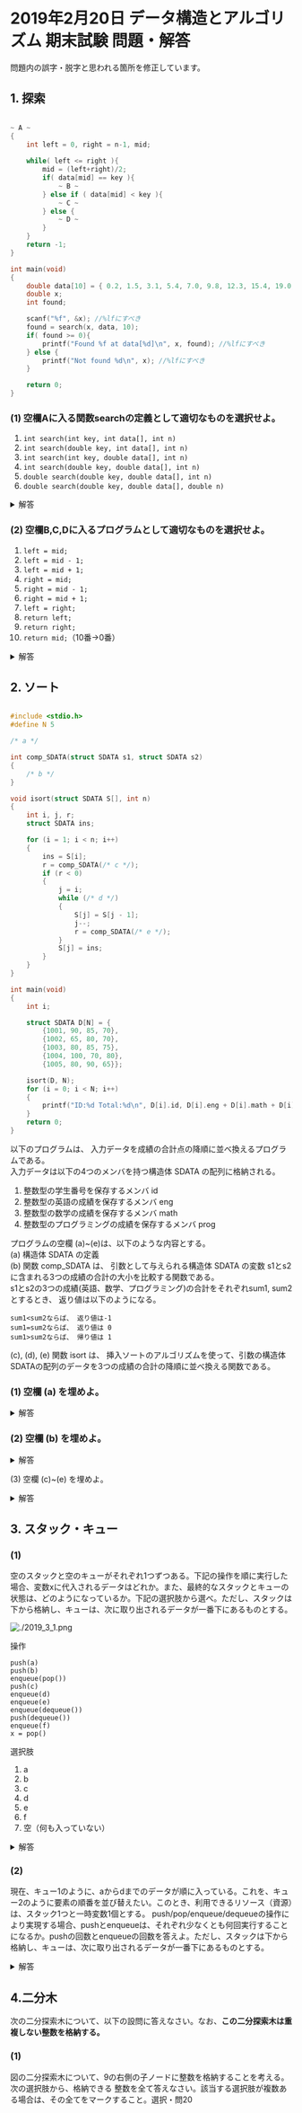 # 2019年2月20日 データ構造とアルゴリズム 期末試験 問題・解答

問題内の誤字・脱字と思われる箇所を修正しています。

## 1. 探索

```c

~ A ~
{
    int left = 0, right = n-1, mid;
    
    while( left <= right ){
        mid = (left+right)/2;
        if( data[mid] == key ){
            ~ B ~
        } else if ( data[mid] < key ){
            ~ C ~
        } else {
            ~ D ~
        }
    }
    return -1;
}

int main(void)
{
    double data[10] = { 0.2, 1.5, 3.1, 5.4, 7.0, 9.8, 12.3, 15.4, 19.0, 24.6};
    double x;
    int found;

    scanf("%f", &x); //%lfにすべき
    found = search(x, data, 10);
    if( found >= 0){
        printf("Found %f at data[%d]\n", x, found); //%lfにすべき
    } else {
        printf("Not found %d\n", x); //%lfにすべき
    }

    return 0;
}

```

### (1) 空欄Aに入る関数searchの定義として適切なものを選択せよ。

1. `int search(int key, int data[], int n)`
2. `int search(double key, int data[], int n)`
3. `int search(int key, double data[], int n)`
4. `int search(double key, double data[], int n)`
5. `double search(double key, double data[], int n)`
6. `double search(double key, double data[], double n)`


<details><summary>解答</summary>

**4 - `int search(double key, double data[], int n)`**

> 解説  
> main関数を見ると`found = search(x, data, 10);`の行でsearch関数が使われています。  
> ここから逆算して考えると、  
>  - foundはint型で定義されている→search関数の返り値はint型である
>  - xはdouble型→search関数の第一引数（key）はdouble型
>  - main関数内のdataはdouble型→search関数の第二引数（data）はdouble型
>  - `10`はint型→search関数の第三引数（n）はint型
> 
> ちなみに、C言語内で数字や文字をそのまま書く（リテラル）は以下のような扱いになります。
> `10`→int型  
> `10.0`→double型（floatよりdoubleが優先されます）  
> `'1'`→char型（文字）  
> `"1"`→char*型（文字列）

</details>

### (2) 空欄B,C,Dに入るプログラムとして適切なものを選択せよ。

1. `left = mid;`
2. `left = mid - 1;`
3. `left = mid + 1;`
4. `right = mid;`
5. `right = mid - 1;`
6. `right = mid + 1;`
7. `left = right;`
8. `return left;`
9. `return right;`
10. `return mid;`（10番→0番）

<details><summary>解答</summary>

**B-0 `return mid;`**  
**C-3 `left = mid + 1;`**  
**D-5 `right = mid - 1;`**

> 解説  
> 二分探索法です。

</details>

## 2. ソート

```c

#include <stdio.h>
#define N 5

/* a */

int comp_SDATA(struct SDATA s1, struct SDATA s2)
{
    /* b */
}

void isort(struct SDATA S[], int n)
{
    int i, j, r;
    struct SDATA ins;

    for (i = 1; i < n; i++)
    {
        ins = S[i];
        r = comp_SDATA(/* c */);
        if (r < 0)
        {
            j = i;
            while (/* d */)
            {
                S[j] = S[j - 1];
                j--;
                r = comp_SDATA(/* e */);
            }
            S[j] = ins;
        }
    }
}

int main(void)
{
    int i;

    struct SDATA D[N] = {
        {1001, 90, 85, 70},
        {1002, 65, 80, 70},
        {1003, 80, 85, 75},
        {1004, 100, 70, 80},
        {1005, 80, 90, 65}};

    isort(D, N);
    for (i = 0; i < N; i++)
    {
        printf("ID:%d Total:%d\n", D[i].id, D[i].eng + D[i].math + D[i].prog);
    }
    return 0;
}
```

以下のプログラムは、 入力データを成績の合計点の降順に並べ換えるプログラムである。  
入力データは以下の4つのメンバを持つ構造体 SDATA の配列に格納される。  
1. 整数型の学生番号を保存するメンバ id
2. 整数型の英語の成績を保存するメンバ eng
3. 整数型の数学の成績を保存するメンバ math
4. 整数型のプログラミングの成績を保存するメンバ prog

プログラムの空欄 (a)~(e)は、以下のような内容とする。  
(a) 構造体 SDATA の定義  
(b) 関数 comp_SDATA は、 引数として与えられる構造体 SDATA の変数 s1とs2に含まれる3つの成績の合計の大小を比較する関数である。  
s1とs2の3つの成績(英語、数学、プログラミング)の合計をそれぞれsum1, sum2とするとき、 返り値は以下のようになる。  

    sum1<sum2ならば、 返り値は-1
    sum1=sum2ならば、 返り値は 0
    sum1>sum2ならば、 帰り値は 1

(c), (d), (e) 関数 isort は、 挿入ソートのアルゴリズムを使って、引数の構造体 SDATAの配列のデータを3つの成績の合計の降順に並べ換える関数である。  

### (1) 空欄 (a) を埋めよ。

<details><summary>解答</summary>

```c
struct SDATA
{
    int id;
    int eng;
    int math;
    int prog;
};
```

> (a) 問題文の通りに構造体を宣言します。  

</details>

### (2) 空欄 (b) を埋めよ。

<details><summary>解答</summary>

```c
    int sum1, sum2;
    sum1 = s1.eng + s1.math + s1.prog;
    sum2 = s2.eng + s2.math + s2.prog;
    if (sum1 < sum2)
    {
        return -1;
    }
    else if (sum1 == sum2)
    {
        return 0;
    }
    else
    {
        return 1;
    }
```

> (b) 問題文の通りに関数を定義します、if文は条件式なので`==`を使うことを忘れないでください。  

</details>

(3) 空欄 (c)~(e) を埋めよ。

<details><summary>解答</summary>

```c
(c) S[i - 1], ins
(d) j > 0 && r < 0
(e) S[j], ins
```

> (c)~(e) 挿入ソートを実装します。moodleであれば試行しながら行えますが、手書きだと厳しいです。しっかりトレースをして確認してください。

</details>

## 3. スタック・キュー

### (1)

空のスタックと空のキューがそれぞれ1つずつある。下記の操作を順に実行した場合、変数xに代入されるデータはどれか。また、最終的なスタックとキューの状態は、どのようになっているか。下記の選択肢から選べ。ただし、スタックは下から格納し、キューは、次に取り出されるデータが一番下にあるものとする。

![./2019_3_1.png](./2019_3_1.png)

操作
```
push(a)
push(b)
enqueue(pop())
push(c)
enqueue(d)
enqueue(e)
enqueue(dequeue())
push(dequeue())
enqueue(f)
x = pop()
```

選択肢  
1. a
2. b
3. c
4. d
5. e
6. f
7. 空（何も入っていない）

<details><summary>解答</summary>

解答  
11. 7-空（何も入っていない）  
12. 3-c  
13. 1-a  
14. 6-f  
15. 2-b  
16. 5-e  
17. 4-d  


> 覚えておくべきこと
> - スタック → 積んでいく方式 - 一番上のもの（最後に入れたもの）が取り出される  
> - キュー → 並んでいく方式 - 一番下のもの（最初に入れたもの）が取り出される
> 
> 覚え方として、スタックは積ん読・机の上、キューはレジの並びなどがあります。
> 
> 頭の中で考えたりせずに、素直に紙に書きながらトレースするのが鉄則です。  
> push(a),push(b)なので、スタックが上からb->aとなります。  
> enqueue(pop())スタックからbを出しキューに入れ、キューがb   
> push(c) スタックがc->a  
> enqueue(d) キューがd->b  
> enqueue(e) キューがe->d->b  
> enqueue(dequeue()) キューからbを出しキューに入れ、キューがb->e->d  
> push(dequeue()) キューからdを出しスタックに入れ、スタックがd->c->a
> enqueue(f) キューがf->b->e
> x=pop() スタックからdが出てくる
>
> 確認方法としては
> 1. 二度やる
> 2. 選択肢をすべて使っているか（今回は、解答欄と選択肢が同じ数なのですべて使う可能性が高い）
> 3. 選択肢が被っていないか（今回は、push()もenqueue()も文字に被りがないため選択肢が被るわけがない）
>
> 
> キューを右から左で覚えている人は置き換えて考えてもいい。そちらのほうがスタックと勘違いしにくい。

</details>

### (2)

現在、キュー1のように、aからdまでのデータが順に入っている。これを、キュー2のように要素の順番を並び替えたい。このとき、利用できるリソース（資源）は、スタック1つと一時変数1個とする。
push/pop/enqueue/dequeueの操作により実現する場合、pushとenqueueは、それぞれ少なくとも何回実行することになるか。pushの回数とenqueueの回数を答えよ。ただし、スタックは下から格納し、キューは、次に取り出されるデータが一番下にあるものとする。

<details><summary>解答</summary>

**push 3回**

**enqueue 3回**

> 一時変数は1つだけ格納できるスタックと考えていい。
>
> キュー1がd->c->b->aとなっており、キュー2のようにa->b->c->dとしたい。
>
> キュー2を見ると`c,b,aの順にenqueueしなければならない`ということがわかる。
>
> まず、キュー1からdequeueしてaを出す、aは最後に取り出すのでスタックにpushする。
>
> 次に、キュー1からdequeueしてbを出す、**bはcの次に入れなければならないため**一時変数にpushする。（bをスタックに入れ、cを一時変数でもよい）
>
> 最後に、キュー1からdequeueしてcを出す、一時変数はもう入らないのでスタックにpushする。
>
> そして、c,b,aの順にpopしてenqueueすればd->c->b->aとなる。
>
> pushを3回とenqueueを3回したため、これが答えである。
>
> 確認のため、2回でできるかどうかを考えるとキュー2にてdが一番下にあることから最低3回はdequeueしなければならないため、pushも3回しなければならなくなり、enqueueも3回しなければならなくなるため理論的にも正しいことがわかった。

</details>

## 4.二分木

次の二分探索木について、以下の設問に答えなさい。なお、**この二分探索木は重複しない整数を格納する。**

### (1)
図の二分探索木について、9の右側の子ノードに整数を格納することを考える。次の選択肢から、格納できる
整数を全て答えなさい。該当する選択肢が複数ある場合は、その全てをマークすること。選択・問20